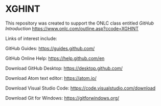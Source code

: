 # XGHINT

This repository was created to support the ONLC class entitled *GitHub Introduction*
https://www.onlc.com/outline.asp?ccode=XGHINT

Links of interest include:

GitHub Guides:
https://guides.github.com/

GitHub Online Help:
https://help.github.com/en

Download GitHub Desktop:
https://desktop.github.com/

Download Atom text editor:
https://atom.io/

Download Visual Studio Code:
https://code.visualstudio.com/download

Download Git for Windows:
https://gitforwindows.org/


